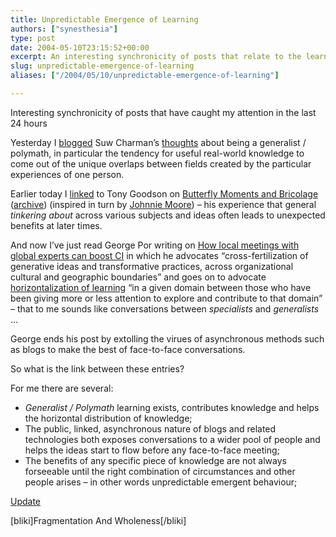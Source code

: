 ```yaml
---
title: Unpredictable Emergence of Learning
authors: ["synesthesia"]
type: post
date: 2004-05-10T23:15:52+00:00
excerpt: An interesting synchronicity of posts that relate to the learning that happens between areas of expertise.
slug: unpredictable-emergence-of-learning 
aliases: ["/2004/05/10/unpredictable-emergence-of-learning"]

---
```

Interesting synchronicity of posts that have caught my attention in the last 24 hours

Yesterday I [blogged][1] Suw Charman&#8217;s [thoughts][2] about being a generalist / polymath, in particular the tendency for useful real-world knowledge to come out of the unique overlaps between fields created by the particular experiences of one person.

Earlier today I [linked][3] to Tony Goodson on [Butterfly Moments and Bricolage][4] ([archive](https://web.archive.org/web/20040519140227/https://tonygoodson.typepad.com/tonygoodson/2004/04/butterfly_momen.html)) (inspired in turn by [Johnnie Moore](https://www.johnniemoore.com/butterfly-moments)) &#8211; his experience that general _tinkering about_ across various subjects and ideas often leads to unexpected benefits at later times.

And now I&#8217;ve just read George Por writing on [How local meetings with global experts can boost CI][5] in which he advocates <q cite="https://www.community-intelligence.com/blogs/public/archives/000263.html">cross-fertilization of generative ideas and transformative practices, across organizational cultural and geographic boundaries</q> and goes on to advocate [horizontalization of learning][6] <q>in a given domain between those who have been giving more or less attention to explore and contribute to that domain</q> &#8211; that to me sounds like conversations between _specialists_ and _generalists_ &#8230; 

George ends his post by extolling the virues of asynchronous methods such as blogs to make the best of face-to-face conversations.

So what is the link between these entries?

For me there are several:

  * _Generalist / Polymath_ learning exists, contributes knowledge and helps the horizontal distribution of knowledge;
  * The public, linked, asynchronous nature of blogs and related technologies both exposes conversations to a wider pool of people and helps the ideas start to flow before any face-to-face meeting;
  * The benefits of any specific piece of knowledge are not always forseeable until the right combination of circumstances and other people arises &#8211; in other words unpredictable emergent behaviour;

<ins datetime="2004-05-11T17:18:09+00:00">Update</ins>

[bliki]Fragmentation And Wholeness[/bliki]

 [1]: h/knowledge_management/000372.php
 [2]: https://chocnvodka.blogware.com/blog/_archives/2004/5/8/54483.html
 [3]: https://www.synesthesia.co.uk/linkblog/archives/2004_05.php#000378
 [4]: https://tonygoodson.typepad.com/tonygoodson/2004/04/butterfly_momen.html
 [5]: https://web.archive.org/web/20040606221615/http://www.community-intelligence.com/blogs/public/archives/000263.html
 [6]: https://web.archive.org/web/20040526110842/http://www.eccop.com/blogs/public/archives/000106.html
